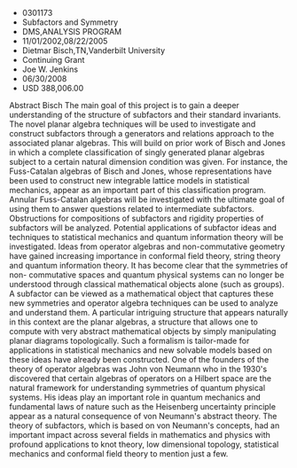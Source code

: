 
* 0301173
* Subfactors and Symmetry
* DMS,ANALYSIS PROGRAM
* 11/01/2002,08/22/2005
* Dietmar Bisch,TN,Vanderbilt University
* Continuing Grant
* Joe W. Jenkins
* 06/30/2008
* USD 388,006.00

Abstract Bisch The main goal of this project is to gain a deeper understanding
of the structure of subfactors and their standard invariants. The novel planar
algebra techniques will be used to investigate and construct subfactors through
a generators and relations approach to the associated planar algebras. This will
build on prior work of Bisch and Jones in which a complete classification of
singly generated planar algebras subject to a certain natural dimension
condition was given. For instance, the Fuss-Catalan algebras of Bisch and Jones,
whose representations have been used to construct new integrable lattice models
in statistical mechanics, appear as an important part of this classification
program. Annular Fuss-Catalan algebras will be investigated with the ultimate
goal of using them to answer questions related to intermediate subfactors.
Obstructions for compositions of subfactors and rigidity properties of
subfactors will be analyzed. Potential applications of subfactor ideas and
techniques to statistical mechanics and quantum information theory will be
investigated. Ideas from operator algebras and non-commutative geometry have
gained increasing importance in conformal field theory, string theory and
quantum information theory. It has become clear that the symmetries of non-
commutative spaces and quantum physical systems can no longer be understood
through classical mathematical objects alone (such as groups). A subfactor can
be viewed as a mathematical object that captures these new symmetries and
operator algebra techniques can be used to analyze and understand them. A
particular intriguing structure that appears naturally in this context are the
planar algebras, a structure that allows one to compute with very abstract
mathematical objects by simply manipulating planar diagrams topologically. Such
a formalism is tailor-made for applications in statistical mechanics and new
solvable models based on these ideas have already been constructed. One of the
founders of the theory of operator algebras was John von Neumann who in the
1930's discovered that certain algebras of operators on a Hilbert space are the
natural framework for understanding symmetries of quantum physical systems. His
ideas play an important role in quantum mechanics and fundamental laws of nature
such as the Heisenberg uncertainty principle appear as a natural consequence of
von Neumann's abstract theory. The theory of subfactors, which is based on von
Neumann's concepts, had an important impact across several fields in mathematics
and physics with profound applications to knot theory, low dimensional topology,
statistical mechanics and conformal field theory to mention just a few.
